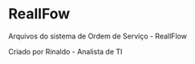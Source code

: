 # ReallFow
Arquivos do sistema de Ordem de Serviço - ReallFlow

Criado por Rinaldo - Analista de TI
